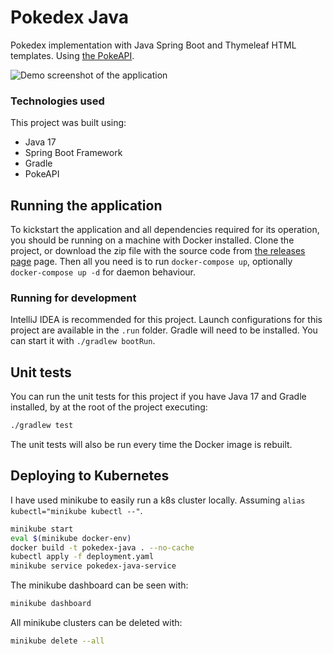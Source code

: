 # Pokedex Java
Pokedex implementation with Java Spring Boot and Thymeleaf HTML templates. Using [the PokeAPI](https://pokeapi.co/).

![Demo screenshot of the application](https://i.ibb.co/P5mkJT6/Schermafdruk-2021-12-14-09-09-34.png)


### Technologies used
This project was built using:

* Java 17
* Spring Boot Framework
* Gradle
* PokeAPI

## Running the application
To kickstart the application and all dependencies required for its operation, you should be running on a machine with
Docker installed. Clone the project, or download the zip file with the source code
from [the releases page](https://github.com/averageflow/pokedex-java/releases) page.
Then all you need is to run `docker-compose up`, optionally `docker-compose up -d` for daemon behaviour.

### Running for development
IntelliJ IDEA is recommended for this project. Launch configurations for this project are available in the `.run` folder. Gradle will need to be installed. You can start it with `./gradlew bootRun`.


## Unit tests
You can run the unit tests for this project if you have Java 17 and Gradle installed, by at the root of the project
executing:
```sh
./gradlew test
```

The unit tests will also be run every time the Docker image is rebuilt.

## Deploying to Kubernetes
I have used minikube to easily run a k8s cluster locally. Assuming `alias kubectl="minikube kubectl --"`.

```sh
minikube start
eval $(minikube docker-env)
docker build -t pokedex-java . --no-cache
kubectl apply -f deployment.yaml
minikube service pokedex-java-service
```

The minikube dashboard can be seen with:
```sh
minikube dashboard
```

All minikube clusters can be deleted with:
```sh
minikube delete --all
```